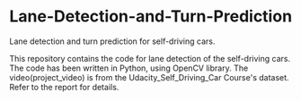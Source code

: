 # Lane-Detection-and-Turn-Prediction
Lane detection and turn prediction for self-driving cars.

This repository contains the code for lane detection of the self-driving cars. The code has been written in Python, using OpenCV library.
The video(project_video) is from the Udacity_Self_Driving_Car Course's dataset.
Refer to the report for details.
